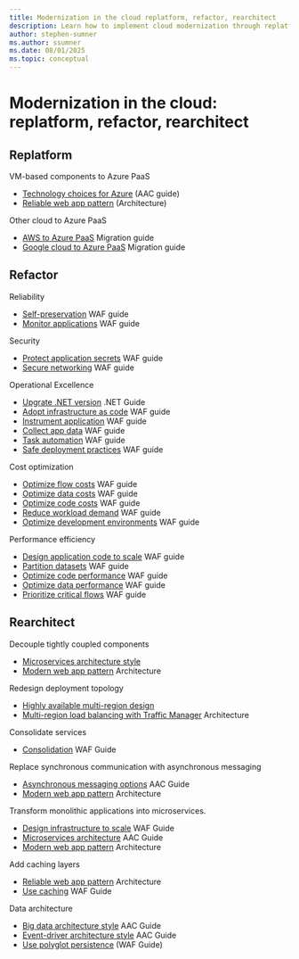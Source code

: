 ```yaml
---
title: Modernization in the cloud replatform, refactor, rearchitect
description: Learn how to implement cloud modernization through replatforming, refactoring, and rearchitecting strategies to improve workload performance, reliability, and maintainability.
author: stephen-sumner
ms.author: ssumner
ms.date: 08/01/2025
ms.topic: conceptual
---
```


# Modernization in the cloud: replatform, refactor, rearchitect

## Replatform

VM-based components to Azure PaaS

- [Technology choices for Azure](/azure/architecture/guide/technology-choices/technology-choices-overview) (AAC guide)
- [Reliable web app pattern](azure/architecture/web-apps/guides/enterprise-app-patterns/reliable-web-app/dotnet/guidance) (Architecture)

Other cloud to Azure PaaS

- [AWS to Azure PaaS](/azure/migration/migrate-from-aws) Migration guide
- [Google cloud to Azure PaaS](/azure/migration/migrate-from-google-cloud) Migration guide

## Refactor

Reliability

- [Self-preservation](/azure/well-architected/reliability/self-preservation#application-design-guidance-and-patterns) WAF guide
- [Monitor applications](/azure/well-architected/reliability/monitoring-alerting-strategy#monitor-applications) WAF guide

Security

- [Protect application secrets](/azure/well-architected/security/application-secrets) WAF guide
- [Secure networking](/azure/well-architected/security/networking) WAF guide

Operational Excellence

- [Upgrate .NET version](/dotnet/core/install/upgrade) .NET Guide
- [Adopt infrastructure as code](/azure/well-architected/operational-excellence/infrastructure-as-code-design) WAF guide
- [Instrument application](/azure/well-architected/operational-excellence/instrument-application) WAF guide
- [Collect app data](/azure/well-architected/operational-excellence/observability#application-data) WAF guide
- [Task automation](/azure/well-architected/operational-excellence/automate-tasks) WAF guide
- [Safe deployment practices](/azure/well-architected/operational-excellence/safe-deployments) WAF guide

Cost optimization

- [Optimize flow costs](/azure/well-architected/cost-optimization/optimize-flow-costs) WAF guide
- [Optimize data costs](/azure/well-architected/cost-optimization/optimize-data-costs) WAF guide
- [Optimize code costs](/azure/well-architected/cost-optimization/optimize-code-costs) WAF guide
- [Reduce workload demand](/azure/well-architected/cost-optimization/optimize-scaling-costs#reduce-demand) WAF guide
- [Optimize development environments](/azure/well-architected/cost-optimization/optimize-personnel-time#optimize-the-development-environment) WAF guide

Performance efficiency

- [Design application code to scale](/azure/well-architected/performance-efficiency/scale-partition#design-application-to-scale) WAF guide
- [Partition datasets](/azure/well-architected/performance-efficiency/scale-partition#partition-workload) WAF guide
- [Optimize code performance](/azure/well-architected/performance-efficiency/optimize-code-infrastructure#optimize-code-performance) WAF guide
- [Optimize data performance](/azure/well-architected/performance-efficiency/optimize-data-performance) WAF guide
- [Prioritize critical flows](/azure/well-architected/performance-efficiency/prioritize-critical-flows) WAF guide

## Rearchitect

Decouple tightly coupled components

- [Microservices architecture style](/azure/architecture/guide/architecture-styles/microservices)
- [Modern web app pattern](/azure/architecture/web-apps/guides/enterprise-app-patterns/modern-web-app/dotnet/guidance) Architecture

Redesign deployment topology

- [Highly available multi-region design](/azure/well-architected/reliability/highly-available-multi-region-design)
- [Multi-region load balancing with Traffic Manager](/azure/architecture/high-availability/reference-architecture-traffic-manager-application-gateway) Architecture

Consolidate services

- [Consolidation](/azure/well-architected/cost-optimization/consolidation) WAF Guide

Replace synchronous communication with asynchronous messaging

- [Asynchronous messaging options](/azure/architecture/guide/technology-choices/messaging) AAC Guide
- [Modern web app pattern](/azure/architecture/web-apps/guides/enterprise-app-patterns/modern-web-app/dotnet/guidance) Architecture

Transform monolithic applications into microservices.

- [Design infrastructure to scale](/azure/well-architected/performance-efficiency/scale-partition#design-infrastructure-to-scale) WAF Guide
- [Microservices architecture](/azure/architecture/guide/architecture-styles/microservices) AAC Guide
- [Modern web app pattern](/azure/architecture/web-apps/guides/enterprise-app-patterns/modern-web-app/dotnet/guidance) Architecture

Add caching layers

- [Reliable web app pattern](/azure/architecture/web-apps/guides/enterprise-app-patterns/reliable-web-app/dotnet/guidance) Architecture
- [Use caching](/azure/well-architected/performance-efficiency/optimize-data-performance#use-caching) WAF Guide

Data architecture

- [Big data architecture style](/azure/architecture/guide/architecture-styles/big-data) AAC Guide
- [Event-driver architecture style](/azure/architecture/guide/architecture-styles/event-driven) AAC Guide
- [Use polyglot persistence](/azure/well-architected/performance-efficiency/optimize-data-performance#use-polyglot-persistence) (WAF Guide)
